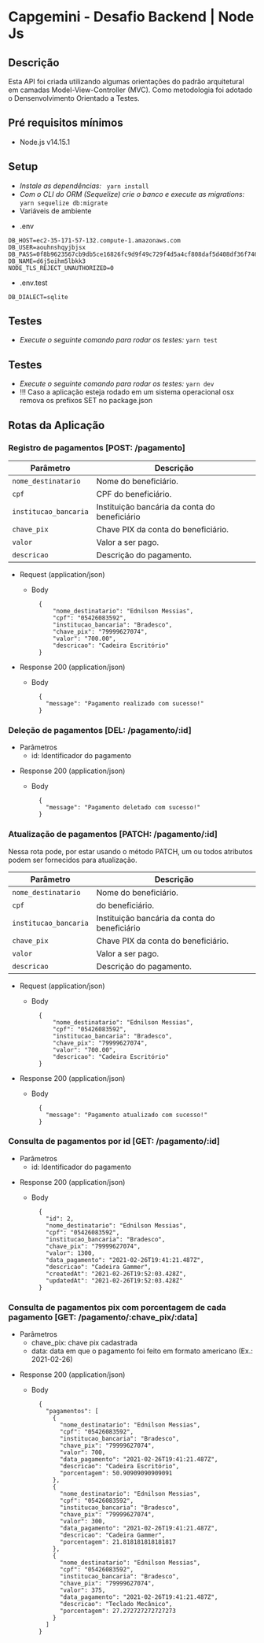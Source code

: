 # Capgemini - Desafio Backend | Node Js

## Descrição

Esta API foi criada utilizando algumas orientações do padrão arquitetural em camadas Model-View-Controller (MVC). Como metodologia foi adotado o Densenvolvimento Orientado a Testes.
## Pré requisitos mínimos

* Node.js v14.15.1

## Setup
* *Instale as dependências:* `` yarn install``
* *Com o CLI do ORM (Sequelize) crie o banco e execute as migrations:* ``yarn sequelize db:migrate``
* Variáveis de ambiente
+ .env
```text
DB_HOST=ec2-35-171-57-132.compute-1.amazonaws.com
DB_USER=aouhnshqyjbjsx
DB_PASS=0f8b9623567cb9db5ce16826fc9d9f49c729f4d5a4cf808daf5d408df36f7462
DB_NAME=d6j5oihm5lbkk3
NODE_TLS_REJECT_UNAUTHORIZED=0
```
+ .env.test
```text
DB_DIALECT=sqlite
```

## Testes
* *Execute o seguinte comando para rodar os testes:* `` yarn test ``

## Testes
* *Execute o seguinte comando para rodar os testes:* `` yarn dev ``
*  !!! Caso a aplicação esteja rodado em um sistema operacional osx remova os prefixos SET no package.json

## Rotas da Aplicação
### Registro de pagamentos [POST: /pagamento]


| Parâmetro | Descrição |
|---|---|
| `nome_destinatario` | Nome do beneficiário. |
| `cpf` | CPF do beneficiário. |
| `institucao_bancaria` | Instituição bancária da conta do beneficiário |
| `chave_pix` | Chave PIX da conta do beneficiário. |
| `valor` | Valor a ser pago. |
| `descricao` | Descrição do pagamento. |

+ Request (application/json)

    + Body

            { 
                "nome_destinatario": "Ednilson Messias",
                "cpf": "05426083592",
                "institucao_bancaria": "Bradesco",
                "chave_pix": "79999627074",
                "valor": "700.00",
                "descricao": "Cadeira Escritório"
            }

+ Response 200 (application/json)

    + Body

            {
              "message": "Pagamento realizado com sucesso!"
            }

### Deleção de pagamentos [DEL: /pagamento/:id]


* Parâmetros
    + id: Identificador do pagamento

+ Response 200 (application/json)

    + Body

            {
              "message": "Pagamento deletado com sucesso!"
            }

### Atualização de pagamentos [PATCH: /pagamento/:id]
Nessa rota pode, por estar usando o método PATCH, um ou todos atributos podem ser fornecidos para atualização. 

| Parâmetro | Descrição |
|---|---|
| `nome_destinatario` | Nome do beneficiário. |
| `cpf` | do beneficiário. |
| `institucao_bancaria` | Instituição bancária da conta do beneficiário |
| `chave_pix` | Chave PIX da conta do beneficiário. |
| `valor` | Valor a ser pago. |
| `descricao` | Descrição do pagamento. |

+ Request (application/json)

    + Body

            { 
                "nome_destinatario": "Ednilson Messias",
                "cpf": "05426083592",
                "institucao_bancaria": "Bradesco",
                "chave_pix": "79999627074",
                "valor": "700.00",
                "descricao": "Cadeira Escritório"
            }

+ Response 200 (application/json)

    + Body

            {
              "message": "Pagamento atualizado com sucesso!"
            }
            
### Consulta de pagamentos por id [GET: /pagamento/:id]


* Parâmetros
    + id: Identificador do pagamento

+ Response 200 (application/json)

    + Body

            {
              "id": 2,
              "nome_destinatario": "Ednilson Messias",
              "cpf": "05426083592",
              "institucao_bancaria": "Bradesco",
              "chave_pix": "79999627074",
              "valor": 1300,
              "data_pagamento": "2021-02-26T19:41:21.487Z",
              "descricao": "Cadeira Gammer",
              "createdAt": "2021-02-26T19:52:03.428Z",
              "updatedAt": "2021-02-26T19:52:03.428Z"
            }
            
### Consulta de pagamentos pix com porcentagem de cada pagamento [GET: /pagamento/:chave_pix/:data]


* Parâmetros
    + chave_pix: chave pix cadastrada
    + data: data em que o pagamento foi feito em formato americano (Ex.: 2021-02-26) 

+ Response 200 (application/json)

    + Body

            {
              "pagamentos": [
                {
                  "nome_destinatario": "Ednilson Messias",
                  "cpf": "05426083592",
                  "institucao_bancaria": "Bradesco",
                  "chave_pix": "79999627074",
                  "valor": 700,
                  "data_pagamento": "2021-02-26T19:41:21.487Z",
                  "descricao": "Cadeira Escritório",
                  "porcentagem": 50.90909090909091
                },
                {
                  "nome_destinatario": "Ednilson Messias",
                  "cpf": "05426083592",
                  "institucao_bancaria": "Bradesco",
                  "chave_pix": "79999627074",
                  "valor": 300,
                  "data_pagamento": "2021-02-26T19:41:21.487Z",
                  "descricao": "Cadeira Gammer",
                  "porcentagem": 21.818181818181817
                },
                {
                  "nome_destinatario": "Ednilson Messias",
                  "cpf": "05426083592",
                  "institucao_bancaria": "Bradesco",
                  "chave_pix": "79999627074",
                  "valor": 375,
                  "data_pagamento": "2021-02-26T19:41:21.487Z",
                  "descricao": "Teclado Mecânico",
                  "porcentagem": 27.272727272727273
                }
              ]
            }           
